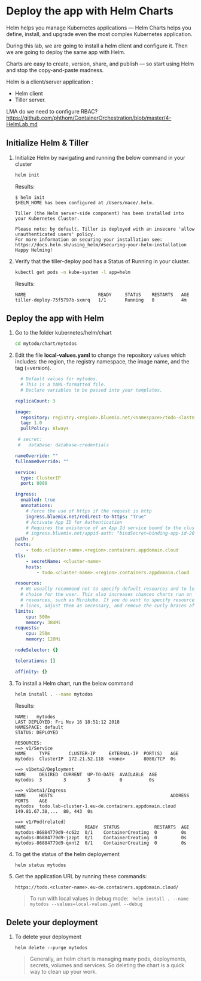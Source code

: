 # Deploy the app with Helm Charts

Helm helps you manage Kubernetes applications — Helm Charts helps you define, install, and upgrade even the most complex Kubernetes application.

During this lab, we are going to install a helm client and configure it. Then we are going to deploy the same app with Helm.

Charts are easy to create, version, share, and publish — so start using Helm and stop the copy-and-paste madness.

Helm is a client/server application :
* Helm client
* Tiller server.

LMA do we need to configure RBAC?
https://github.com/phthom/ContainerOrchestration/blob/master/4-HelmLab.md


## Initialize Helm & Tiller

1. Initialize Helm by navigating and running the below command in your cluster
    ```sh
    helm init
    ```

    Results:
    ```
    $ helm init
    $HELM_HOME has been configured at /Users/mace/.helm.

    Tiller (the Helm server-side component) has been installed into your Kubernetes Cluster.

    Please note: by default, Tiller is deployed with an insecure 'allow unauthenticated users' policy.
    For more information on securing your installation see: https://docs.helm.sh/using_helm/#securing-your-helm-installation
    Happy Helming!
    ```

1. Verify that the tiller-deploy pod has a Status of Running in your cluster.
    ```sh
    kubectl get pods -n kube-system -l app=helm
    ```

    Results:
    ```
    NAME                           READY     STATUS    RESTARTS   AGE
    tiller-deploy-75f5797b-sxmrq   1/1       Running   0          4m
    ```

## Deploy the app with Helm

1. Go to the folder kubernetes/helm/chart
    ```sh
    cd mytodo/chart/mytodos
    ```

1. Edit the file **local-values.yaml** to change the repository values which includes: the region, the registry namespace, the image name, and the tag (=version).

    ```yaml
      # Default values for mytodos.
      # This is a YAML-formatted file.
      # Declare variables to be passed into your templates.

    replicaCount: 3

    image:
      repository: registry.<region>.bluemix.net/<namespace>/todo-<lastname>
      tag: 1.0
      pullPolicy: Always

     # secret:
     #   database: database-credentials

    nameOverride: ""
    fullnameOverride: ""

    service:
      type: ClusterIP
      port: 8080

    ingress:
      enabled: true
      annotations:
        # Force the use of https if the request is http
        ingress.bluemix.net/redirect-to-https: "True"
        # Activate App ID for Authentication
        # Requires the existence of an App Id service bound to the cluster
        # ingress.bluemix.net/appid-auth: "bindSecret=binding-app-id-20180705 namespace=default requestType=web serviceName=mytodos"
    path: /
    hosts:
        - todo.<cluster-name>.<region>.containers.appdomain.cloud
    tls:
        - secretName: <cluster-name>
        hosts:
            - todo.<cluster-name>.<region>.containers.appdomain.cloud

    resources:
      # We usually recommend not to specify default resources and to leave this as a conscious
      # choice for the user. This also increases chances charts run on environments with little
      # resources, such as Minikube. If you do want to specify resources, uncomment the following
      # lines, adjust them as necessary, and remove the curly braces after 'resources:'.
    limits:
        cpu: 500m
        memory: 384Mi
    requests:
        cpu: 250m
        memory: 128Mi

    nodeSelector: {}

    tolerations: []

    affinity: {}
    ```

1. To install a Helm chart, run the below command
    ```sh
    helm install . --name mytodos
    ```

    Results:
    ```
    NAME:   mytodos
    LAST DEPLOYED: Fri Nov 16 18:51:12 2018
    NAMESPACE: default
    STATUS: DEPLOYED

    RESOURCES:
    ==> v1/Service
    NAME     TYPE       CLUSTER-IP     EXTERNAL-IP  PORT(S)   AGE
    mytodos  ClusterIP  172.21.52.118  <none>       8080/TCP  0s

    ==> v1beta2/Deployment
    NAME     DESIRED  CURRENT  UP-TO-DATE  AVAILABLE  AGE
    mytodos  3        3        3           0          0s

    ==> v1beta1/Ingress
    NAME     HOSTS                                            ADDRESS           PORTS    AGE
    mytodos  todo.lab-cluster-1.eu-de.containers.appdomain.cloud  149.81.67.38,...  80, 443  0s

    ==> v1/Pod(related)
    NAME                      READY  STATUS             RESTARTS  AGE
    mytodos-86884779d9-4c62z  0/1    ContainerCreating  0         0s
    mytodos-86884779d9-jzzpt  0/1    ContainerCreating  0         0s
    mytodos-86884779d9-qxnt2  0/1    ContainerCreating  0         0s
    ```

1. To get the status of the helm deployement
    ```
    helm status mytodos
    ```

1. Get the application URL by running these commands:
    ```
    https://todo.<cluster-name>.eu-de.containers.appdomain.cloud/
    ```

    > To run with local values in debug mode: ```
    helm install . --name mytodos --values=local-values.yaml --debug```

## Delete your deployment

1. To delete your deployment
    ```
    helm delete --purge mytodos
    ```

    > Generally, an helm chart is managing many pods, deployments, secrets, volumes and services. So deleting the chart is a quick way to clean up your work.